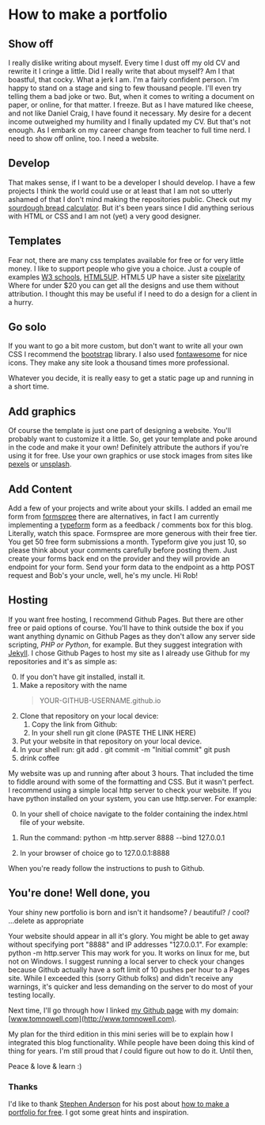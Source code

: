 # How to make a portfolio

## Show off

I really dislike writing about myself. Every time I dust off my old CV and rewrite it I cringe
a little. Did I really write that about myself? Am I that boastful, that cocky. What a jerk I am.
I'm a fairly confident person. I'm happy to stand on a stage and sing to few thousand people. I'll
even try telling them a bad joke or two.  But, when it comes to writing a document on paper, or online,
for that matter. I freeze. But as I have matured like cheese, and not like Daniel Craig, I have found it
necessary. My desire for a decent income outweighed my humility and I finally updated my CV. But that's not
enough. As I embark on my career change from teacher to full time nerd. I need to show off online, too.
I need a website.

## Develop

That makes sense, if I want to be a developer I should develop. I have a few projects I think the world could use
or at least that I am not so utterly ashamed of that I don't mind making the repositories public. Check out my [sourdough bread calculator](https://github.com/Tomnowell/IlPane). But it's been years since I did anything serious with HTML or CSS and I am not
(yet) a very good designer.

## Templates

Fear not, there are many css templates available for free or for very little money. I like to support people who give you a choice. Just a couple of examples [W3 schools](https://www.w3schools.com/w3css/w3css_templates.asp), [HTML5UP](https://html5up.net/). HTML5 UP have a sister site [pixelarity](https://pixelarity.com/) Where for under $20 you can get all the designs and use them without attribution. I thought this may be useful if I need to do a design for a client in a hurry.

## Go solo


If you want to go a bit more custom, but don't want to write all your own CSS I recommend the [bootstrap](https://getbootstrap.com/) library. I also used [fontawesome](fontawesome.com) for nice icons. They make any site look a thousand times more professional.

Whatever you decide, it is really easy to get a static page up and running in a short time.

## Add graphics

Of course the template is just one part of designing a website. You'll probably want to customize it a little.  So, get your template and poke around in the code and make it your own! Definitely attribute the authors if you're using it for free. Use your own graphics or use stock images from sites like [pexels](https://www.pexels.com/) or [unsplash](https://unsplash.com/).

## Add Content

Add a few of your projects and write about your skills. I added an email me form from [formspree](https://formspree.io/) there are alternatives, in fact I am currently implementing a [typeform](https://try.typeform.com/home/?gclsrc=aw.ds&&tf_campaign=brand_9724248146_v2&tf_source=google&tf_medium=paid&tf_content=101060309498_427947667564&tf_term=ytypeform&tf_dv=c&tf_matchtype=e&tf_adposition=&gclid=CjwKCAiA6Y2QBhAtEiwAGHybPaS-yJkyhvrj88r7Vyryp7RkN8lz0EKjSeNZBbEk8_KiAAgq7zIlARoCVxYQAvD_BwE&gclsrc=aw.ds) form as a feedback / comments box for this blog. Literally, watch this space. Formspree are more generous with their free tier. You get 50 free form submissions a month.  Typeform give you just 10, so please think about your comments carefully before posting them. Just create your forms back end on the provider and they will provide an endpoint for your form. Send your form data to the endpoint as a http POST request and Bob's your uncle, well, he's my uncle. Hi Rob!

## Hosting

If you want free hosting, I recommend Github Pages. But there are other free or paid options of course. You'll have to think outside the box if you want anything dynamic on Github Pages as they don't allow any server side scripting, *PHP or Python*, for example.  But they suggest integration with [Jekyll](https://jekyllrb.com/). I chose Github Pages to host my site as I already use Github for my repositories and it's as simple as:

0. If you don't have git installed, install it.
1. Make a repository with the name
    > YOUR-GITHUB-USERNAME.github.io
2. Clone that repository on your local device:
    1. Copy the link from Github:
    2. In your shell run
        git clone (PASTE THE LINK HERE)
3. Put your website in that repository on your local device.
4. In your shell run:
        git add .
        git commit -m "Initial commit"
        git push
5. drink coffee

My website was up and running after about 3 hours. That included the time to fiddle around with some of the formatting and CSS. But it wasn't perfect. I recommend using a simple local http server to check your website. If you have python installed on your system, you can use http.server. For example:

0. In your shell of choice navigate to the folder containing the index.html file of your website.

1. Run the command:
        python -m http.server 8888 --bind 127.0.0.1

2. In your browser of choice go to 127.0.0.1:8888

When you're ready follow the instructions to push to Github.

## You're done! Well done, you

Your shiny new portfolio is born and isn't it handsome? / beautiful? / cool? ...delete as appropriate

Your website should appear in all it's glory. You might be able to get away without specifying port "8888" and IP addresses "127.0.0.1". For example:
        python -m http.server
This may work for you. It works on linux for me, but not on Windows. I suggest running a local server to check your changes because Github actually have a soft limit of 10 pushes per hour to a Pages site. While I exceeded this (sorry Github folks) and didn't receive any warnings, it's quicker and less demanding on the server to do most of your testing locally.

Next time, I'll go through how I linked [my Github page](https://tomnowell.github.io/index.html) with my domain: [www.tomnowell.com](http://www.tomnowell.com).

My plan for the third edition in this mini series will be to explain how I integrated this blog functionality. While people have been doing this kind of thing for years. I'm still proud that *I* could figure out how to do it. Until then,  

Peace & love & learn :)

### Thanks

I'd like to thank [Stephen Anderson](https://github.com/stephenandersondev) for his post about [how to make a portfolio for free](https://levelup.gitconnected.com/how-to-build-a-web-developer-portfolio-for-free-d456699ecef7). I got some great hints and inspiration.
